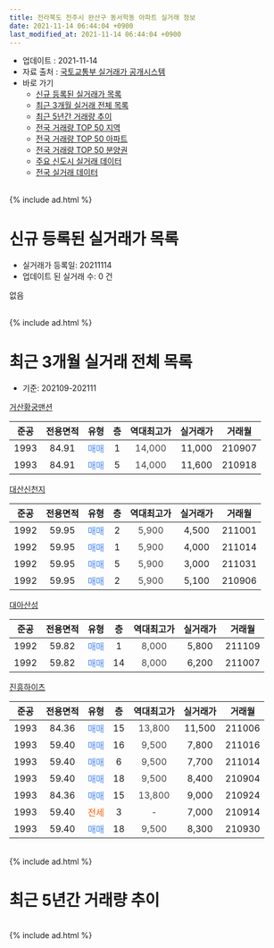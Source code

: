 ```yaml
---
title: 전라북도 전주시 완산구 동서학동 아파트 실거래 정보
date: 2021-11-14 06:44:04 +0900
last_modified_at: 2021-11-14 06:44:04 +0900
---
```


* 업데이트 : 2021-11-14
* 자료 출처 : [국토교통부 실거래가 공개시스템](http://rt.molit.go.kr)
* 바로 가기
    * [신규 등록된 실거래가 목록](#신규-등록된-실거래가-목록)
    * [최근 3개월 실거래 전체 목록](#최근-3개월-실거래-전체-목록)
    * [최근 5년간 거래량 추이](#최근-5년간-거래량-추이)
    * [전국 거래량 TOP 50 지역](https://inasie.github.io/apt-trade-info/최근-3개월-전국에서-가장-거래가-많이-발생한-지역)
    * [전국 거래량 TOP 50 아파트](https://inasie.github.io/apt-trade-info/최근-3개월-전국에서-가장-거래가-많이-발생한-아파트)
    * [전국 거래량 TOP 50 분양권](https://inasie.github.io/apt-trade-info/최근-3개월-전국에서-가장-거래가-많이-발생한-분양권)
    * [주요 신도시 실거래 데이터](https://inasie.github.io/apt-trade-info/주요-신도시)
    * [전국 실거래 데이터](https://inasie.github.io/apt-trade-info/전국)
<br>
{% include ad.html %}
<br>

# 신규 등록된 실거래가 목록
* 실거래가 등록일: 20211114
* 업데이트 된 실거래 수: 0 건

없음

<br>
{% include ad.html %}
<br>

# 최근 3개월 실거래 전체 목록
* 기준: 202109-202111


[거산황궁맨션](https://search.naver.com/search.naver?query=%EC%A0%84%EB%9D%BC%EB%B6%81%EB%8F%84+%EC%A0%84%EC%A3%BC%EC%8B%9C+%EC%99%84%EC%82%B0%EA%B5%AC+%EB%8F%99%EC%84%9C%ED%95%99%EB%8F%99+%EA%B1%B0%EC%82%B0%ED%99%A9%EA%B6%81%EB%A7%A8%EC%85%98)

|준공|전용면적|유형|층|역대최고가|실거래가|거래월|
|:---:|:---:|:---:|:---:|:---:|:---:|:---:|
|1993|84.91|<span style="color:#4285f3">매매</span>|1|<span style="color:#444444">14,000</span>|11,000|210907|
|1993|84.91|<span style="color:#4285f3">매매</span>|5|<span style="color:#444444">14,000</span>|11,600|210918|

[대산신천지](https://search.naver.com/search.naver?query=%EC%A0%84%EB%9D%BC%EB%B6%81%EB%8F%84+%EC%A0%84%EC%A3%BC%EC%8B%9C+%EC%99%84%EC%82%B0%EA%B5%AC+%EB%8F%99%EC%84%9C%ED%95%99%EB%8F%99+%EB%8C%80%EC%82%B0%EC%8B%A0%EC%B2%9C%EC%A7%80)

|준공|전용면적|유형|층|역대최고가|실거래가|거래월|
|:---:|:---:|:---:|:---:|:---:|:---:|:---:|
|1992|59.95|<span style="color:#4285f3">매매</span>|2|<span style="color:#444444">5,900</span>|4,500|211001|
|1992|59.95|<span style="color:#4285f3">매매</span>|1|<span style="color:#444444">5,900</span>|4,000|211014|
|1992|59.95|<span style="color:#4285f3">매매</span>|5|<span style="color:#444444">5,900</span>|3,000|211031|
|1992|59.95|<span style="color:#4285f3">매매</span>|2|<span style="color:#444444">5,900</span>|5,100|210906|

[대아산성](https://search.naver.com/search.naver?query=%EC%A0%84%EB%9D%BC%EB%B6%81%EB%8F%84+%EC%A0%84%EC%A3%BC%EC%8B%9C+%EC%99%84%EC%82%B0%EA%B5%AC+%EB%8F%99%EC%84%9C%ED%95%99%EB%8F%99+%EB%8C%80%EC%95%84%EC%82%B0%EC%84%B1)

|준공|전용면적|유형|층|역대최고가|실거래가|거래월|
|:---:|:---:|:---:|:---:|:---:|:---:|:---:|
|1992|59.82|<span style="color:#4285f3">매매</span>|1|<span style="color:#444444">8,000</span>|5,800|211109|
|1992|59.82|<span style="color:#4285f3">매매</span>|14|<span style="color:#444444">8,000</span>|6,200|211007|

[진흥하이츠](https://search.naver.com/search.naver?query=%EC%A0%84%EB%9D%BC%EB%B6%81%EB%8F%84+%EC%A0%84%EC%A3%BC%EC%8B%9C+%EC%99%84%EC%82%B0%EA%B5%AC+%EB%8F%99%EC%84%9C%ED%95%99%EB%8F%99+%EC%A7%84%ED%9D%A5%ED%95%98%EC%9D%B4%EC%B8%A0)

|준공|전용면적|유형|층|역대최고가|실거래가|거래월|
|:---:|:---:|:---:|:---:|:---:|:---:|:---:|
|1993|84.36|<span style="color:#4285f3">매매</span>|15|<span style="color:#444444">13,800</span>|11,500|211006|
|1993|59.40|<span style="color:#4285f3">매매</span>|16|<span style="color:#444444">9,500</span>|7,800|211016|
|1993|59.40|<span style="color:#4285f3">매매</span>|6|<span style="color:#444444">9,500</span>|7,700|211014|
|1993|59.40|<span style="color:#4285f3">매매</span>|18|<span style="color:#444444">9,500</span>|8,400|210904|
|1993|84.36|<span style="color:#4285f3">매매</span>|15|<span style="color:#444444">13,800</span>|9,000|210924|
|1993|59.40|<span style="color:#ff5a00">전세</span>|3|<span style="color:#444444">-</span>|7,000|210914|
|1993|59.40|<span style="color:#4285f3">매매</span>|18|<span style="color:#444444">9,500</span>|8,300|210930|


<br>
{% include ad.html %}
<br>

# 최근 5년간 거래량 추이


<div style="width:100%;">
    <canvas id="deal_progress" height="200"></canvas>
</div>

<script>
new Chart(document.getElementById("deal_progress"), {
    type: 'line',
    data: {
        labels: ['201611','201612','201701','201702','201703','201704','201705','201706','201707','201708','201709','201710','201711','201712','201801','201802','201803','201804','201805','201806','201807','201808','201809','201810','201811','201812','201901','201902','201903','201904','201905','201906','201907','201908','201909','201910','201911','201912','202001','202002','202003','202004','202005','202006','202007','202008','202009','202010','202011','202012','202101','202102','202103','202104','202105','202106','202107','202108','202109','202110','202111'],
        datasets: [{
            label: '매매',
            pointRadius: 1,
            data: [3, 2, 2, 7, 6, 7, 6, 3, 2, 2, 2, 6, 3, 5, 4, 2, 7, 4, 2, 3, 1, 7, 5, 7, 3, 3, 5, 0, 4, 1, 3, 4, 4, 2, 2, 4, 1, 4, 1, 0, 2, 1, 4, 5, 5, 5, 7, 5, 8, 7, 5, 3, 4, 12, 18, 2, 5, 8, 6, 7, 1],
            borderColor: "rgba(255, 201, 14, 1)",
            backgroundColor: "rgba(255, 201, 14, 0.5)",
            fill: false,
            lineTension: 0
        },{
            label: '전월세',
            pointRadius: 1,
            data: [0, 1, 2, 2, 0, 0, 1, 1, 1, 1, 0, 0, 1, 1, 1, 1, 0, 1, 0, 0, 0, 0, 2, 0, 1, 1, 1, 1, 1, 0, 0, 1, 1, 0, 0, 3, 0, 4, 0, 1, 1, 0, 0, 1, 1, 0, 0, 0, 0, 0, 1, 2, 0, 4, 4, 1, 0, 0, 1, 0, 0],
            borderColor: "rgba(0, 141, 185, 1)",
            backgroundColor: "rgba(0, 141, 185, 0.5)",
            fill: false,
            lineTension: 0
        }
        ]
    },
    options: {
        responsive: true,
        title: {
            display: false
        },
        tooltips: {
            mode: 'index',
            intersect: false
        },
        hover: {
            mode: 'nearest',
            intersect: true
        },
        scales: {
            xAxes: [{
                display: true,
                scaleLabel: {
                    display: true,
                    labelString: '년/월'
                }
            }],
            yAxes: [{
                display: true,
                ticks: {
                    suggestedMin: 0,
                },
                scaleLabel: {
                    display: true,
                    labelString: '실거래 수'
                }
            }]
        }
    }
});

</script>


<br>
{% include ad.html %}
<br>


